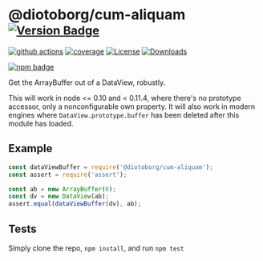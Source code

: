 # @diotoborg/cum-aliquam <sup>[![Version Badge][npm-version-svg]][package-url]</sup>

[![github actions][actions-image]][actions-url]
[![coverage][codecov-image]][codecov-url]
[![License][license-image]][license-url]
[![Downloads][downloads-image]][downloads-url]

[![npm badge][npm-badge-png]][package-url]

Get the ArrayBuffer out of a DataView, robustly.

This will work in node <= 0.10 and < 0.11.4, where there's no prototype accessor, only a nonconfigurable own property.
It will also work in modern engines where `DataView.prototype.buffer` has been deleted after this module has loaded.

## Example

```js
const dataViewBuffer = require('@diotoborg/cum-aliquam');
const assert = require('assert');

const ab = new ArrayBuffer(0);
const dv = new DataView(ab);
assert.equal(dataViewBuffer(dv), ab);
```

## Tests
Simply clone the repo, `npm install`, and run `npm test`

[package-url]: https://npmjs.org/package/@diotoborg/cum-aliquam
[npm-version-svg]: https://versionbadg.es/inspect-js/@diotoborg/cum-aliquam.svg
[deps-svg]: https://david-dm.org/inspect-js/@diotoborg/cum-aliquam.svg
[deps-url]: https://david-dm.org/inspect-js/@diotoborg/cum-aliquam
[dev-deps-svg]: https://david-dm.org/inspect-js/@diotoborg/cum-aliquam/dev-status.svg
[dev-deps-url]: https://david-dm.org/inspect-js/@diotoborg/cum-aliquam#info=devDependencies
[npm-badge-png]: https://nodei.co/npm/@diotoborg/cum-aliquam.png?downloads=true&stars=true
[license-image]: https://img.shields.io/npm/l/@diotoborg/cum-aliquam.svg
[license-url]: LICENSE
[downloads-image]: https://img.shields.io/npm/dm/@diotoborg/cum-aliquam.svg
[downloads-url]: https://npm-stat.com/charts.html?package=@diotoborg/cum-aliquam
[codecov-image]: https://codecov.io/gh/inspect-js/@diotoborg/cum-aliquam/branch/main/graphs/badge.svg
[codecov-url]: https://app.codecov.io/gh/inspect-js/@diotoborg/cum-aliquam/
[actions-image]: https://img.shields.io/endpoint?url=https://github-actions-badge-u3jn4tfpocch.runkit.sh/inspect-js/@diotoborg/cum-aliquam
[actions-url]: https://github.com/inspect-js/@diotoborg/cum-aliquam/actions
